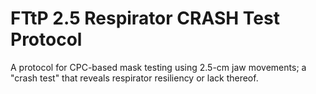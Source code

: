 # FTtP 2.5 Respirator CRASH Test Protocol
A protocol for CPC-based mask testing using 2.5-cm jaw movements; a "crash test" that reveals respirator resiliency or lack thereof.
